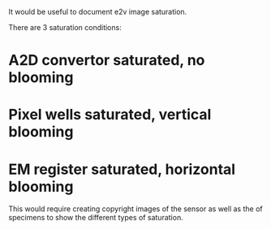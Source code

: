 It would be useful to document e2v image saturation.

There are 3 saturation conditions:

# A2D convertor saturated, no blooming
# Pixel wells saturated, vertical blooming
# EM register saturated, horizontal blooming

This would require creating copyright images of the sensor as well as the of specimens to show the different types of saturation.
